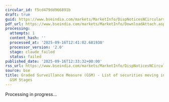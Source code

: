 ```yaml
---
circular_id: f5cd479dd966891b
draft: true
guid: https://www.bseindia.com/markets/MarketInfo/DispNoticesNCirculars.aspx?Noticeid={7866370C-5748-4361-8861-C4F84093386D}&noticeno=20250916-62&dt=09/16/2025&icount=62&totcount=62&flag=0
pdf_url: https://www.bseindia.com/markets/MarketInfo/DownloadAttach.aspx?id=20250916-62&attachedId=f547915b-540b-44c7-ad68-821e31c9edd2
processing:
  attempts: 1
  content_hash: ''
  processed_at: '2025-09-16T12:41:02.681930'
  processor_version: '2.0'
  stage: claude_failed
  status: failed
published_date: '2025-09-16T12:33:32+00:00'
rss_url: https://www.bseindia.com/markets/MarketInfo/DispNoticesNCirculars.aspx?Noticeid={7866370C-5748-4361-8861-C4F84093386D}&noticeno=20250916-62&dt=09/16/2025&icount=62&totcount=62&flag=0
source: bse
title: Graded Surveillance Measure (GSM) - List of securities moving into their respective
  GSM Stages
---
```


Processing in progress...